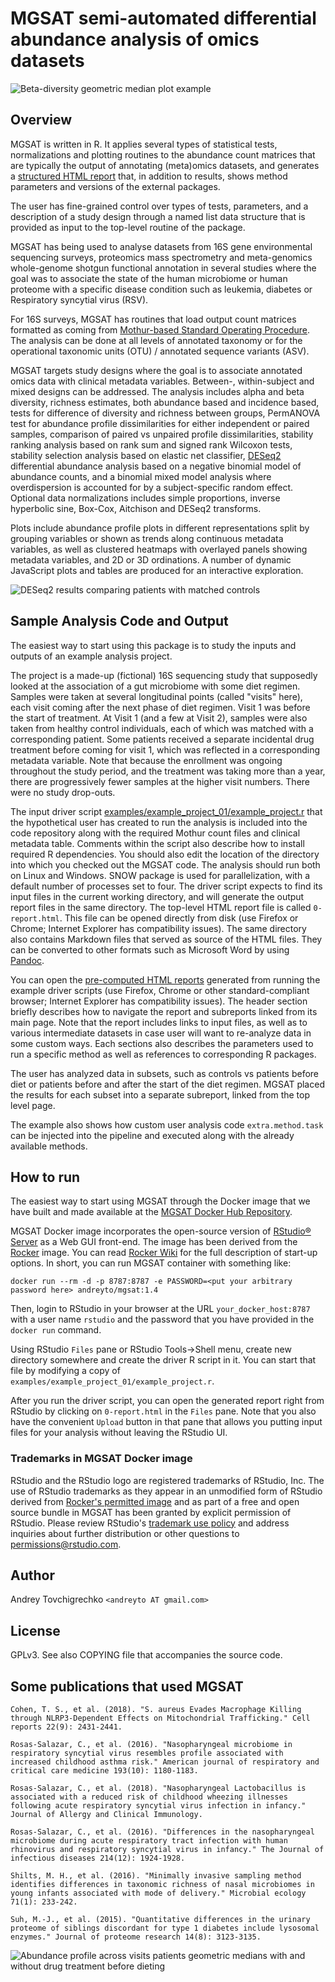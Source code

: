 # MGSAT semi-automated differential abundance analysis of omics datasets #

![Beta-diversity geometric median plot example](examples/example_project_01/media/diet_gmedian_treat_before.png "Beta-diversity geometric median  plot example")

## Overview ##
MGSAT is written in R. It applies several types of statistical tests, normalizations and plotting routines to the abundance count matrices that are typically the output of annotating (meta)omics datasets, and generates a [structured HTML report](https://andreyto.github.io/mgsat-examples/example_project_01/0-report.html) that, in addition to results, shows method parameters and versions of the external packages. 

The user has fine-grained control over types of tests, parameters, and a description of a study design through a named list data structure that is provided as input to the top-level routine of the package.

MGSAT has being used to analyse datasets from 16S gene environmental sequencing surveys, proteomics mass spectrometry and meta-genomics whole-genome shotgun functional annotation in several studies where the goal was to associate the state of the human microbiome or human proteome with a specific disease condition such as leukemia, diabetes or Respiratory syncytial virus (RSV).

For 16S surveys, MGSAT has routines that load output count matrices formatted as coming from [Mothur-based Standard Operating Procedure](http://www.mothur.org/wiki/MiSeq_SOP). The analysis can be done at all levels of annotated taxonomy or for the operational taxonomic units (OTU) / annotated sequence variants (ASV).

MGSAT targets study designs where the goal is to associate annotated omics data with clinical metadata variables. Between-, within-subject and mixed designs can be addressed. The analysis includes alpha and beta diversity, richness estimates, both abundance based and incidence based, tests for difference of diversity and richness between groups, PermANOVA test for abundance profile dissimilarities for either independent or paired samples, comparison of paired vs unpaired profile dissimilarities, stability ranking analysis based on rank sum and signed rank Wilcoxon tests, stability selection analysis based on elastic net classifier, [DESeq2](http://www.bioconductor.org/packages/release/bioc/html/DESeq2.html) differential abundance analysis based on a negative binomial model of abundance counts, and a binomial mixed model analysis where overdispersion is accounted for by a subject-specific random effect. Optional data normalizations includes simple proportions, inverse hyperbolic sine, Box-Cox, Aitchison and DESeq2 transforms.

Plots include abundance profile plots in different representations split by grouping variables or shown as trends along continuous metadata variables, as well as clustered heatmaps with overlayed panels showing metadata variables, and 2D or 3D ordinations. A number of dynamic JavaScript plots and tables are produced for an interactive exploration.

![DESeq2 results comparing patients with matched controls](examples/example_project_01/media/diet_patients_controls_deseq2.png "DESeq2 results comparing patients with matched controls")

## Sample Analysis Code and Output ##
The easiest way to start using this package is to study the inputs and outputs of an example analysis project.

The project is a made-up (fictional) 16S sequencing study that supposedly looked at the association of a gut microbiome with some diet regimen. Samples were taken at several longitudinal points (called "visits" here), each visit coming after the next phase of diet regimen. Visit 1 was before the start of treatment. At Visit 1 (and a few at Visit 2), samples were also taken from healthy control individuals, each of which was matched with a corresponding patient. Some patients received a separate incidental drug treatment before coming for visit 1, which was reflected in a corresponding metadata variable. Note that because the enrollment was ongoing throughout  the study period, and the treatment was taking more than a year, there are progressively fewer samples at the higher visit numbers. There were no study drop-outs.

The input driver script [examples/example_project_01/example_project.r](examples/example_project_01/example_project.r) that the hypothetical user has created to run the analysis is included into the code repository along with the required Mothur count files and clinical metadata table. Comments within the script also describe how to install required R dependencies. You should also edit the location of the directory into which you checked out the MGSAT code. The analysis should run both on Linux and Windows. SNOW package is used for parallelization, with a default number of processes set to four.
The driver script expects to find its input files in the current working directory, and will generate the output report files in the same directory. The top-level HTML report file is called `0-report.html`. This file can be opened directly from disk (use Firefox or Chrome; Internet Explorer has compatibility issues). The same directory also contains Markdown files that served as source of the HTML files. They can be converted to other formats such as Microsoft Word by using [Pandoc](http://johnmacfarlane.net/pandoc/).

You can open the [pre-computed HTML reports](https://andreyto.github.io/mgsat-examples/) generated from running the example driver scripts (use Firefox, Chrome or other standard-compliant browser; Internet Explorer has compatibility issues).
The header section briefly describes how to navigate the report and subreports linked from its main page. Note that the report includes links to input files, as well as to various intermediate datasets in case user will want to re-analyze data in some custom ways. Each sections also describes the parameters used to run a specific method as well as references to corresponding R packages.

The user has analyzed data in subsets, such as controls vs patients before diet or patients before and after the start of the diet regimen. MGSAT placed the results for each subset into a separate subreport, linked from the top level page.

The example also shows how custom user analysis code `extra.method.task` can be injected into the pipeline and executed along with the already available methods. 

## How to run ##
The easiest way to start using MGSAT through the Docker image that we have built and made available at the [MGSAT Docker Hub Repository](https://hub.docker.com/r/andreyto/mgsat/).

MGSAT Docker image incorporates the open-source version of [RStudio&reg; Server](https://www.rstudio.com/products/rstudio-server/) as a Web GUI front-end. 
The image has been derived from the [Rocker](https://hub.docker.com/r/rocker/rstudio/) image. You can read [Rocker Wiki](https://github.com/rocker-org/rocker/wiki/Using-the-RStudio-image) for the full description of start-up options. In short, you can run MGSAT container with something like:
```
docker run --rm -d -p 8787:8787 -e PASSWORD=<put your arbitrary password here> andreyto/mgsat:1.4
```
Then, login to RStudio in your browser at the URL `your_docker_host:8787` with a user name `rstudio` and the password that you have provided in the `docker run` command.

Using RStudio `Files` pane or RStudio Tools->Shell menu, create new directory somewhere and create the driver R script in it. You can start that file by modifying a copy of `examples/example_project_01/example_project.r`.

After you run the driver script, you can open the generated report right from RStudio by clicking on `0-report.html` in the `Files` pane. Note that you also have the convenient `Upload` button in that pane that allows you putting input files for your analysis without leaving the RStudio UI.

### Trademarks in MGSAT Docker image ###
RStudio and the RStudio logo are registered trademarks of RStudio, Inc. The use of RStudio trademarks as they appear in an unmodified form of RStudio derived from [Rocker's permitted image](https://hub.docker.com/r/rocker/rstudio/) and as part of a free and open source bundle in MGSAT has been granted by explicit permission of RStudio. Please review RStudio's [trademark use policy](https://www.rstudio.com/about/trademark/) and address inquiries about further distribution or other questions to <permissions@rstudio.com>.

## Author ##
Andrey Tovchigrechko `<andreyto AT gmail.com>`

## License ##
GPLv3. See also COPYING file that accompanies the source code.

## Some publications that used MGSAT ##
```
Cohen, T. S., et al. (2018). "S. aureus Evades Macrophage Killing through NLRP3-Dependent Effects on Mitochondrial Trafficking." Cell reports 22(9): 2431-2441.
	
Rosas-Salazar, C., et al. (2016). "Nasopharyngeal microbiome in respiratory syncytial virus resembles profile associated with increased childhood asthma risk." American journal of respiratory and critical care medicine 193(10): 1180-1183.
	
Rosas-Salazar, C., et al. (2018). "Nasopharyngeal Lactobacillus is associated with a reduced risk of childhood wheezing illnesses following acute respiratory syncytial virus infection in infancy." Journal of Allergy and Clinical Immunology.
	
Rosas-Salazar, C., et al. (2016). "Differences in the nasopharyngeal microbiome during acute respiratory tract infection with human rhinovirus and respiratory syncytial virus in infancy." The Journal of infectious diseases 214(12): 1924-1928.
	
Shilts, M. H., et al. (2016). "Minimally invasive sampling method identifies differences in taxonomic richness of nasal microbiomes in young infants associated with mode of delivery." Microbial ecology 71(1): 233-242.
	
Suh, M.-J., et al. (2015). "Quantitative differences in the urinary proteome of siblings discordant for type 1 diabetes include lysosomal enzymes." Journal of proteome research 14(8): 3123-3135.
```

![Abundance profile across visits patients geometric medians with and without drug treatment before dieting](examples/example_project_01/media/diet_gmedian_treat_before_stack.png "Abundance profile across visits patients geometric medians with and without drug treatment before dieting")